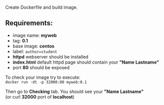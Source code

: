 
Create Dockerfile and build image.

## Requirements:
- image name: **myweb**
- tag: **0.1**
- base image: **centos**
- label: `author=student`
- **httpd** webserver should be installed
- **index.html** default httpd page should contain your **"Name Lastname"**
- port **80** should be exposed

To check your image try to execute:  
`docker run -dt -p 32000:80 myweb:0.1`

Then go to **Checking** tab. You should see your **"Name Lastname"**  
(or curl **32000** port of **localhost**)
